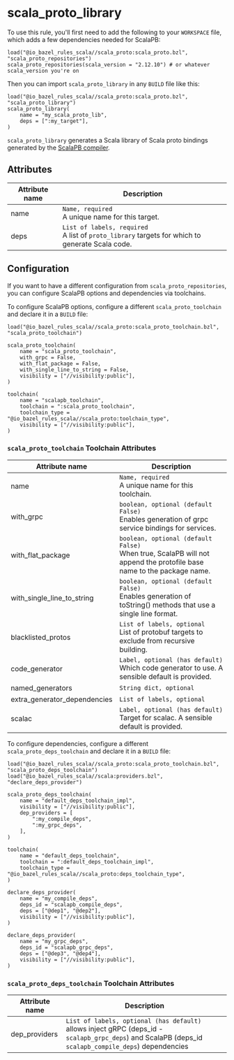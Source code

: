 # scala_proto_library

To use this rule, you'll first need to add the following to your `WORKSPACE` file,
which adds a few dependencies needed for ScalaPB:

```starlark
load("@io_bazel_rules_scala//scala_proto:scala_proto.bzl", "scala_proto_repositories")
scala_proto_repositories(scala_version = "2.12.10") # or whatever scala_version you're on
```

Then you can import `scala_proto_library` in any `BUILD` file like this:

```starlark
load("@io_bazel_rules_scala//scala_proto:scala_proto.bzl", "scala_proto_library")
scala_proto_library(
    name = "my_scala_proto_lib",
    deps = [":my_target"],
)
```

`scala_proto_library` generates a Scala library of Scala proto bindings
generated by the [ScalaPB compiler](https://github.com/scalapb/ScalaPB).

## Attributes

| Attribute name        | Description                                           |
| --------------------- | ----------------------------------------------------- |
| name                  | `Name, required` <br> A unique name for this target.
| deps                  | `List of labels, required` <br> A list of `proto_library` targets for which to generate Scala code.

## Configuration

If you want to have a different configuration from `scala_proto_repositories`, 
you can configure ScalaPB options and dependencies via toolchains. 

To configure ScalaPB options, configure a different `scala_proto_toolchain` and declare it in a `BUILD` file:

```starlark
load("@io_bazel_rules_scala//scala_proto:scala_proto_toolchain.bzl", "scala_proto_toolchain")

scala_proto_toolchain(
    name = "scala_proto_toolchain",
    with_grpc = False,
    with_flat_package = False,
    with_single_line_to_string = False,
    visibility = ["//visibility:public"],
)

toolchain(
    name = "scalapb_toolchain",
    toolchain = ":scala_proto_toolchain",
    toolchain_type = "@io_bazel_rules_scala//scala_proto:toolchain_type",
    visibility = ["//visibility:public"],
)
```


### `scala_proto_toolchain` Toolchain Attributes

| Attribute name                | Description                                           |
| ----------------------------- | ----------------------------------------------------- |
| name                          | `Name, required` <br> A unique name for this toolchain.
| with_grpc                     | `boolean, optional (default False)` <br> Enables generation of grpc service bindings for services.
| with_flat_package             | `boolean, optional (default False)` <br> When true, ScalaPB will not append the protofile base name to the package name.
| with_single_line_to_string    | `boolean, optional (default False)` <br> Enables generation of toString() methods that use a single line format.
| blacklisted_protos            | `List of labels, optional` <br> List of protobuf targets to exclude from recursive building.
| code_generator                | `Label, optional (has default)` <br> Which code generator to use. A sensible default is provided.
| named_generators              | `String dict, optional` <br>
| extra_generator_dependencies  | `List of labels, optional` <br>
| scalac                        | `Label, optional (has default)` <br> Target for scalac. A sensible default is provided.

To configure dependencies, configure a different `scala_proto_deps_toolchain` and declare it in a `BUILD` file:
```starlark
load("@io_bazel_rules_scala//scala_proto:scala_proto_toolchain.bzl", "scala_proto_deps_toolchain")
load("@io_bazel_rules_scala//scala:providers.bzl", "declare_deps_provider")

scala_proto_deps_toolchain(
    name = "default_deps_toolchain_impl",
    visibility = ["//visibility:public"],
    dep_providers = [
        ":my_compile_deps",
        ":my_grpc_deps",  
    ],
)

toolchain(
    name = "default_deps_toolchain",
    toolchain = ":default_deps_toolchain_impl",
    toolchain_type = "@io_bazel_rules_scala//scala_proto:deps_toolchain_type",
)

declare_deps_provider(
    name = "my_compile_deps",
    deps_id = "scalapb_compile_deps",
    deps = ["@dep1", "@dep2"],
    visibility = ["//visibility:public"],
)

declare_deps_provider(
    name = "my_grpc_deps",
    deps_id = "scalapb_grpc_deps",
    deps = ["@dep3", "@dep4"],
    visibility = ["//visibility:public"],
)
```

### `scala_proto_deps_toolchain` Toolchain Attributes
| Attribute name                | Description                                           |
| ----------------------------- | ----------------------------------------------------- |
| dep_providers                 | `List of labels, optional (has default)` <br> allows inject gRPC (deps_id - `scalapb_grpc_deps`) and ScalaPB (deps_id `scalapb_compile_deps`) dependencies
